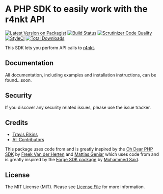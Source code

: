 # A PHP SDK to easily work with the r4nkt API

[![Latest Version on Packagist](https://img.shields.io/packagist/v/r4nkt/r4nkt-php-sdk.svg?style=flat-square)](https://packagist.org/packages/r4nkt/r4nkt-php-sdk)
[![Build Status](https://img.shields.io/travis/r4nkt/r4nkt-php-sdk/master.svg?style=flat-square)](https://travis-ci.org/r4nkt/r4nkt-php-sdk)
[![Scrutinizer Code Quality](https://scrutinizer-ci.com/g/r4nkt/r4nkt-php-sdk/badges/quality-score.png?b=master)](https://scrutinizer-ci.com/g/r4nkt/r4nkt-php-sdk/?branch=master)
[![StyleCI](https://github.styleci.io/repos/223999411/shield?branch=master)](https://github.styleci.io/repos/223999411)
[![Total Downloads](https://img.shields.io/packagist/dt/r4nkt/r4nkt-php-sdk.svg?style=flat-square)](https://packagist.org/packages/r4nkt/r4nkt-php-sdk)

This SDK lets you perform API calls to [r4nkt](https://r4nkt.com).

## Documentation

All documentation, including examples and installation instructions, can be found...soon.

## Security

If you discover any security related issues, please use the issue tracker.

## Credits

- [Travis Elkins](https://github.com/telkins)
- [All Contributors](../../contributors)

This package uses code from and is greatly inspired by the [Oh Dear PHP SDK](https://github.com/ohdearapp/ohdear-php-sdk) by [Freek Van der Herten](https://github.com/freekmurze) and [Mattias Geniar](https://github.com/mattiasgeniar) which uses code from and is greatly inspired by the [Forge SDK package](https://github.com/themsaid/forge-sdk) by [Mohammed Said](https://github.com/themsaid).

## License

The MIT License (MIT). Please see [License File](LICENSE.md) for more information.